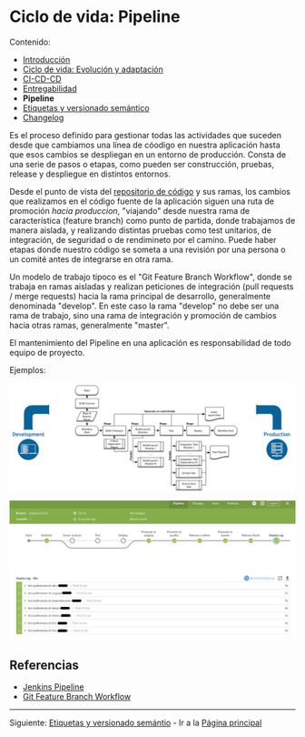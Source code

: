 # Ciclo de vida: Pipeline

Contenido:

- [Introducción](../application-lifecicle.md)
- [Ciclo de vida: Evolución y adaptación](al-evolution-and-adaptation.md)
- [CI-CD-CD](al-cicdcd.md)
- [Entregabilidad](al-releaseability.md)
- **Pipeline**
- [Etiquetas y versionado semántico](al-semver.md)
- [Changelog](al-changelog.md)

Es el proceso definido para gestionar todas las actividades que suceden desde que cambiamos una línea de cóodigo en nuestra aplicación hasta que esos cambios se despliegan en un entorno de producción. Consta de una serie de pasos o etapas, como pueden ser construcción, pruebas, release y despliegue en distintos entornos.

Desde el punto de vista del [repositorio de código](../repositories.md) y sus ramas, los cambios que realizamos en el código fuente de la aplicación siguen una ruta de promoción _hacia produccion_, "viajando" desde nuestra rama de característica (feature branch) como punto de partida, donde trabajamos de manera aislada, y realizando distintas pruebas como test unitarios, de integración, de seguridad o de rendimineto por el camino. Puede haber etapas donde nuestro código se someta a una revisión por una persona o un comité antes de integrarse en otra rama.

Un modelo de trabajo típoco es el "Git Feature Branch Workflow", donde se trabaja en ramas aisladas y realizan peticiones de integración (pull requests / merge requests) hacia la rama principal de desarrollo, generalmente denominada "develop". En este caso la rama "develop" no debe ser una rama de trabajo, sino una rama de integración y promoción de cambios hacia otras ramas, generalmente "master".

El mantenimiento del Pipeline en una aplicación es responsabilidad de todo equipo de proyecto.

Ejemplos:

![Ejemplo de Pipeline](img/realworld-pipeline-flow.png?raw=true "Ejemplo de Pipeline")

![Ejemplo de Pipeline con Jenkins](img/jenkins-pipeline-example.png?raw=true "Ejemplo de Pipeline con Jemnkins")

## Referencias

- [Jenkins Pipeline](https://jenkins.io/doc/book/pipeline/)
- [Git Feature Branch Workflow](https://www.atlassian.com/git/tutorials/comparing-workflows/feature-branch-workflow)

---

Siguiente: [Etiquetas y versionado semántio](al-semver.md) - Ir a la [Página principal](../toc.md)
